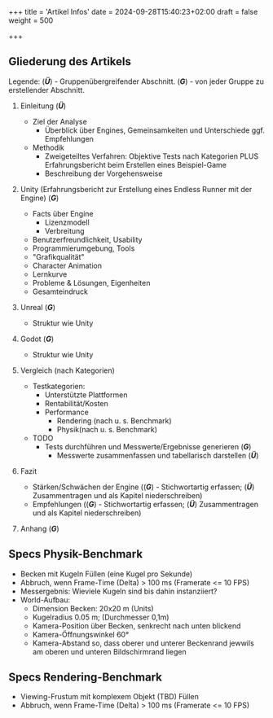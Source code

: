 +++
title = 'Artikel Infos'
date = 2024-09-28T15:40:23+02:00
draft = false
weight = 500

+++

## Gliederung des Artikels

Legende: (***Ü***) - Gruppenübergreifender Abschnitt. (***G***) - von jeder Gruppe zu erstellender Abschnitt.

1. Einleitung (***Ü***)
   - Ziel der Analyse
     - Überblick über Engines, Gemeinsamkeiten und Unterschiede ggf. Empfehlungen
   - Methodik
     - Zweigeteiltes Verfahren: Objektive Tests nach Kategorien PLUS Erfahrungsbericht beim Erstellen eines Beispiel-Game 
	 - Beschreibung der Vorgehensweise

2. Unity (Erfahrungsbericht zur Erstellung eines Endless Runner mit der Engine) (***G***)
   - Facts über Engine
     - Lizenzmodell
     - Verbreitung
   - Benutzerfreundlichkeit, Usability
   - Programmierumgebung, Tools
   - "Grafikqualität"
   - Character Animation
   - Lernkurve
   - Probleme & Lösungen, Eigenheiten
   - Gesamteindruck

3. Unreal (***G***)
   - Struktur wie Unity

4. Godot (***G***) 
   - Struktur wie Unity

5. Vergleich (nach Kategorien)
   - Testkategorien:
	 - Unterstützte Plattformen
	 - Rentabilität/Kosten 
	 - Performance
	   - Rendering (nach u. s. Benchmark)
	   - Physik(nach u. s. Benchmark)
    - TODO
      - Tests durchführen und Messwerte/Ergebnisse generieren (***G***)
 	    - Messwerte zusammenfassen und tabellarisch darstellen (***Ü***)

6. Fazit
   - Stärken/Schwächen der Engine ((***G***) - Stichwortartig erfassen; (***Ü***) Zusammentragen und als Kapitel niederschreiben)
   - Empfehlungen ((***G***) - Stichwortartig erfassen; (***Ü***) Zusammentragen und als Kapitel niederschreiben)

5. Anhang (***G***)


## Specs Physik-Benchmark

- Becken mit Kugeln Füllen (eine Kugel pro Sekunde)
- Abbruch, wenn Frame-Time (Delta) > 100 ms (Framerate <= 10 FPS)
- Messergebnis: Wieviele Kugeln sind bis dahin instanziiert?
- World-Aufbau:
	- Dimension Becken: 20x20 m (Units)
	- Kugelradius 0.05 m; (Durchmesser 0,1m)
	- Kamera-Position über Becken, senkrecht nach unten blickend
	- Kamera-Öffnungswinkel 60°
	- Kamera-Abstand so, dass oberer und unterer Beckenrand jewwils am oberen und unteren Bildschirmrand liegen


## Specs Rendering-Benchmark
- Viewing-Frustum mit komplexem Objekt (TBD) Füllen
- Abbruch, wenn Frame-Time (Delta) > 100 ms (Framerate <= 10 FPS)

 